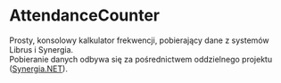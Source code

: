 # AttendanceCounter
Prosty, konsolowy kalkulator frekwencji, pobierający dane z systemów Librus i Synergia.  
Pobieranie danych odbywa się za pośrednictwem oddzielnego projektu ([Synergia.NET](https://github.com/Frioo/Synergia.NET)).
